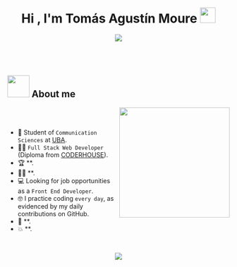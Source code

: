 <h1 align="center"><b>Hi , I'm Tomás Agustín Moure </b><img src="https://media.giphy.com/media/hvRJCLFzcasrR4ia7z/giphy.gif" width="35"></h1>
<p align="center">
  
  <img src="https://readme-typing-svg.herokuapp.com?font=Time+New+Roman&color=cyan&size=25&center=true&vCenter=true&width=600&height=100&lines=Full+Stack+Web+Developer+&hearts;++;Communication+Sciences+Student+at+UBA+&hearts;++;Front-End+Developer,;Computer+Science+Student,;CTF+Newbie,;Active+Learner/Researcher,;Love+to+learn+new+stuffs..<3&pause=1000">
</a>

<br><br>

## <picture><img src = "https://github.com/7oSkaaa/7oSkaaa/blob/main/Images/about_me.gif?raw=true" width = 50px></picture> About me

<picture> <img align="right" src="https://github.com/7oSkaaa/7oSkaaa/blob/main/Images/Right_Side.gif?raw=true" width = 250px></picture>

<br><br>

- :school: Student of `Communication Sciences` at [UBA](https://www.uba.ar/).
- :student: `Full Stack Web Developer` (Diploma from [CODERHOUSE](https://www.coderhouse.com/ar/)).
- :trophy: **.
- :technologist: **.
- :computer: Looking for job opportunities as a `Front End Developer`.
- :nerd_face: I practice coding `every day`, as evidenced by my daily contributions on GitHub.
- :thinking: **.
- :boom: **.
<br>

<p align="center">
  <a href="https://skillicons.dev">
    <img src="https://skillicons.dev/icons?i=git,css,html,js,bootstrap,github,react,figma&theme=light" />
  </a>
</p>
